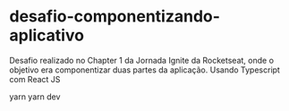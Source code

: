 # desafio-componentizando-aplicativo
Desafio realizado no Chapter 1 da Jornada Ignite da Rocketseat, onde o objetivo era componentizar duas partes da aplicação.
Usando Typescript com React JS

yarn
yarn dev
